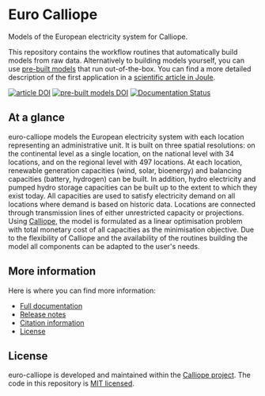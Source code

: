 # Euro Calliope

Models of the European electricity system for Calliope.

This repository contains the workflow routines that automatically build models from raw data. Alternatively to building models yourself, you can use [pre-built models](https://doi.org/10.5281/zenodo.3949553) that run out-of-the-box. You can find a more detailed description of the first application in a [scientific article in Joule](https://doi.org/10.1016/j.joule.2020.07.018).

[![article DOI](https://img.shields.io/badge/article-10.1016/j.joule.2020.07.018-blue)](https://doi.org/10.1016/j.joule.2020.07.018)
[![pre-built models DOI](https://img.shields.io/badge/prebuilts-10.5281%2Fzenodo.3949553-blue)](https://doi.org/10.5281/zenodo.3949553)
[![Documentation Status](https://readthedocs.org/projects/euro-calliope/badge/?version=latest)](https://euro-calliope.readthedocs.io/en/latest/?badge=latest)

## At a glance

euro-calliope models the European electricity system with each location representing an administrative unit. It is built on three spatial resolutions: on the continental level as a single location, on the national level with 34 locations, and on the regional level with 497 locations. At each location, renewable generation capacities (wind, solar, bioenergy) and balancing capacities (battery, hydrogen) can be built. In addition, hydro electricity and pumped hydro storage capacities can be built up to the extent to which they exist today. All capacities are used to satisfy electricity demand on all locations where demand is based on historic data. Locations are connected through transmission lines of either unrestricted capacity or projections. Using [Calliope](https://www.callio.pe), the model is formulated as a linear optimisation problem with total monetary cost of all capacities as the minimisation objective. Due to the flexibility of Calliope and the availability of the routines building the model all components can be adapted to the user's needs.

## More information

Here is where you can find more information:

* [Full documentation](https://euro-calliope.readthedocs.io/)
* [Release notes](./docs/changelog.md)
* [Citation information](./CITATION.md)
* [License](./LICENSE.md)

## License

euro-calliope is developed and maintained within the [Calliope project](https://www.callio.pe). The code in this repository is [MIT licensed](./LICENSE.md).
